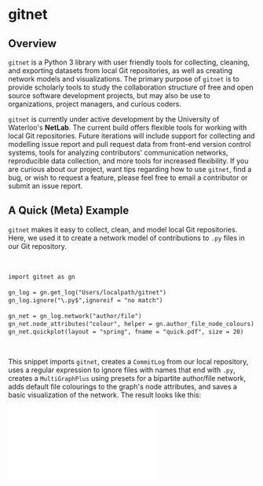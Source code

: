 # gitnet

## Overview

`gitnet` is a Python 3 library with user friendly tools for collecting, cleaning, and exporting datasets from local Git repositories, as well as creating network models and visualizations. The primary purpose of `gitnet` is to provide scholarly tools to study the collaboration structure of free and open source software development projects, but may also be use to organizations, project managers, and curious coders.

`gitnet` is currently under active development by the University of Waterloo's **NetLab**. The current build offers flexible tools for working with local Git repositories. Future iterations will include support for collecting and modelling issue report and pull request data from front-end version control systems, tools for analyzing contributors' communication networks, reproducible data collection, and more tools for increased flexibility. If you are curious about our project, want tips regarding how to use `gitnet`, find a bug, or wish to request a feature, please feel free to email a contributor or submit an issue report.

## A Quick (Meta) Example

`gitnet` makes it easy to collect, clean, and model local Git repositories. Here, we used it to create a network model of contributions to `.py` files in our Git repository.

<br />

```{python}
import gitnet as gn

gn_log = gn.get_log("Users/localpath/gitnet")
gn_log.ignore("\.py$",ignoreif = "no match")

gn_net = gn_log.network("author/file")
gn_net.node_attributes("colour", helper = gn.author_file_node_colours)
gn_net.quickplot(layout = "spring", fname = "quick.pdf", size = 20)
```

<br />

This snippet imports `gitnet`, creates a `CommitLog` from our local repository, uses a regular expression to ignore files with names that end with `.py`, creates a `MultiGraphPlus` using presets for a bipartite author/file network, adds default file colourings to the graph's node attributes, and saves a basic visualization of the network. The result looks like this:

![](resources/gitnet_network.pdf)
